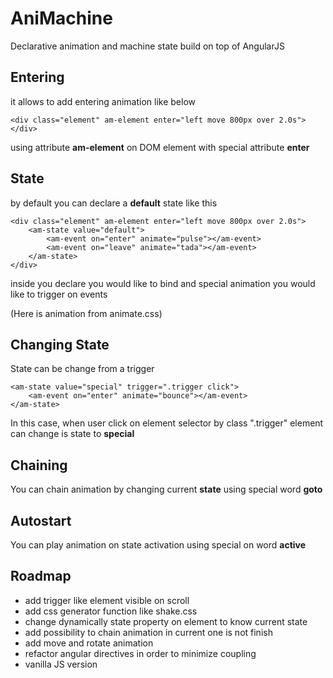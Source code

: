 AniMachine
==========

Declarative animation and machine state build on top of AngularJS

Entering
--------

it allows to add entering animation like below
```
<div class="element" am-element enter="left move 800px over 2.0s">
</div>
```
using attribute __am-element__ on DOM element with special attribute __enter__

State
-----

by default you can declare a __default__ state like this
```
<div class="element" am-element enter="left move 800px over 2.0s">
	<am-state value="default">
		<am-event on="enter" animate="pulse"></am-event>
		<am-event on="leave" animate="tada"></am-event>
	</am-state>
</div>
```

inside you declare you would like to bind and special animation you would like to trigger on events

(Here is animation from animate.css)

Changing State
--------------

State can be change from a trigger
```
<am-state value="special" trigger=".trigger click">
	<am-event on="enter" animate="bounce"></am-event>
</am-state>
```

In this case, when user click on element selector by class ".trigger" element can change is state to __special__

Chaining
--------

You can chain animation by changing current __state__ using special word __goto__

Autostart
---------

You can play animation on state activation using special on word __active__


Roadmap
-------

- add trigger like element visible on scroll
- add css generator function like shake.css
- change dynamically state property on element to know current state
- add possibility to chain animation in current one is not finish
- add move and rotate animation
- refactor angular directives in order to minimize coupling
- vanilla JS version
